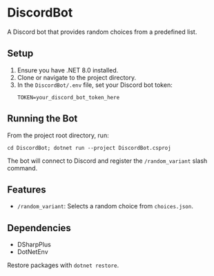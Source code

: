 # DiscordBot

A Discord bot that provides random choices from a predefined list.

## Setup

1. Ensure you have .NET 8.0 installed.
2. Clone or navigate to the project directory.
3. In the `DiscordBot/.env` file, set your Discord bot token:
   ```
   TOKEN=your_discord_bot_token_here
   ```

## Running the Bot

From the project root directory, run:

```
cd DiscordBot; dotnet run --project DiscordBot.csproj
```

The bot will connect to Discord and register the `/random_variant` slash command.

## Features

- `/random_variant`: Selects a random choice from `choices.json`.

## Dependencies

- DSharpPlus
- DotNetEnv

Restore packages with `dotnet restore`.
